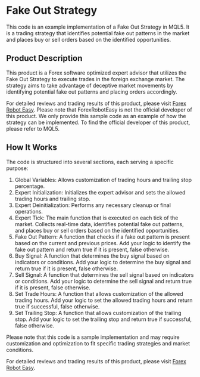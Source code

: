 # Fake Out Strategy

This code is an example implementation of a Fake Out Strategy in MQL5. It is a trading strategy that identifies potential fake out patterns in the market and places buy or sell orders based on the identified opportunities.

## Product Description

This product is a Forex software optimized expert advisor that utilizes the Fake Out Strategy to execute trades in the foreign exchange market. The strategy aims to take advantage of deceptive market movements by identifying potential fake out patterns and placing orders accordingly.

For detailed reviews and trading results of this product, please visit [Forex Robot Easy](https://forexroboteasy.com/forex-robot-review/review-fake-out-strategy-forex-software-optimized-expert-advisor/). Please note that ForexRobotEasy is not the official developer of this product. We only provide this sample code as an example of how the strategy can be implemented. To find the official developer of this product, please refer to MQL5.

## How It Works

The code is structured into several sections, each serving a specific purpose:

1. Global Variables: Allows customization of trading hours and trailing stop percentage.
2. Expert Initialization: Initializes the expert advisor and sets the allowed trading hours and trailing stop.
3. Expert Deinitialization: Performs any necessary cleanup or final operations.
4. Expert Tick: The main function that is executed on each tick of the market. Collects real-time data, identifies potential fake out patterns, and places buy or sell orders based on the identified opportunities.
5. Fake Out Pattern: A function that checks if a fake out pattern is present based on the current and previous prices. Add your logic to identify the fake out pattern and return true if it is present, false otherwise.
6. Buy Signal: A function that determines the buy signal based on indicators or conditions. Add your logic to determine the buy signal and return true if it is present, false otherwise.
7. Sell Signal: A function that determines the sell signal based on indicators or conditions. Add your logic to determine the sell signal and return true if it is present, false otherwise.
8. Set Trade Hours: A function that allows customization of the allowed trading hours. Add your logic to set the allowed trading hours and return true if successful, false otherwise.
9. Set Trailing Stop: A function that allows customization of the trailing stop. Add your logic to set the trailing stop and return true if successful, false otherwise.

Please note that this code is a sample implementation and may require customization and optimization to fit specific trading strategies and market conditions.

For detailed reviews and trading results of this product, please visit [Forex Robot Easy](https://forexroboteasy.com/forex-robot-review/review-fake-out-strategy-forex-software-optimized-expert-advisor/).
